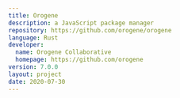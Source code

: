```yaml
---
title: Orogene
description: a JavaScript package manager
repository: https://github.com/orogene/orogene
language: Rust
developer:
  name: Orogene Collaborative
  homepage: https://github.com/orogene
version: 7.0.0
layout: project
date: 2020-07-30
---
```

